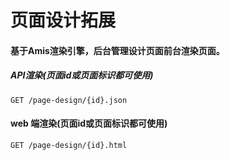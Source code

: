 # 页面设计拓展

#### 基于Amis渲染引擎，后台管理设计页面前台渲染页面。


##### API渲染(页面id或页面标识都可使用)

```
GET /page-design/{id}.json
```

#### web 端渲染(页面id或页面标识都可使用)

```
GET /page-design/{id}.html
```
